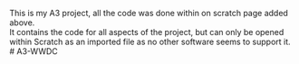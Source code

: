 This is my A3 project, all the code was done within on scratch page added above.   
It contains the code for all aspects of the project, but can only be opened within Scratch as an imported file as no other software seems to support it. # A3-WWDC
